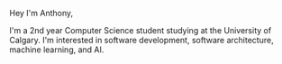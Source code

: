 Hey I'm Anthony,

I'm a 2nd year Computer Science student studying at the University of Calgary.
I'm interested in software development, software architecture, machine learning, and AI.



<!---
anthonyych4n/anthonyych4n is a ✨ special ✨ repository because its `README.md` (this file) appears on your GitHub profile.
You can click the Preview link to take a look at your changes.
--->
